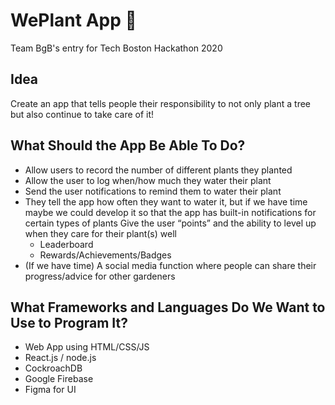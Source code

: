 # WePlant App :seedling:
Team BgB's entry for Tech Boston Hackathon 2020

## Idea
Create an app that tells people their responsibility to not only plant a tree but also continue to take care of it!

## What Should the App Be Able To Do?
* Allow users to record the number of different plants they planted
* Allow the user to log when/how much they water their plant
* Send the user notifications to remind them to water their plant
* They tell the app how often they want to water it, but if we have time maybe we could develop it so that the app has built-in notifications for certain types of plants
Give the user “points” and the ability to level up when they care for their plant(s) well
  * Leaderboard
  * Rewards/Achievements/Badges
* (If we have time) A social media function where people can share their progress/advice for other gardeners

## What Frameworks and Languages Do We Want to Use to Program It?
* Web App using HTML/CSS/JS
* React.js / node.js  
* CockroachDB
* Google Firebase
* Figma for UI


